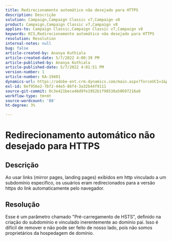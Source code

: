 ```yaml
---
title: Redirecionamento automático não desejado para HTTPS
description: Descrição
solution: Campaign,Campaign Classic v7,Campaign v8
product: Campaign,Campaign Classic v7,Campaign v8
applies-to: Campaign Classic,Campaign Classic v7,Campaign v8
keywords: KCS,Redirecionamento automático não desejado para HTTPS
resolution: Resolution
internal-notes: null
bug: false
article-created-by: Ananya Kuthiala
article-created-date: 5/7/2022 4:00:39 PM
article-published-by: Ananya Kuthiala
article-published-date: 5/7/2022 4:01:51 PM
version-number: 1
article-number: KA-19401
dynamics-url: https://adobe-ent.crm.dynamics.com/main.aspx?forceUCI=1&pagetype=entityrecord&etn=knowledgearticle&id=0a8b07d3-1ece-ec11-a7b5-0022480a8e40
exl-id: 0ef956e2-7bf2-44e5-86f4-3a32b44f9111
source-git-commit: 0c3e421beca46d9fe1952b1f98538a50697216a0
workflow-type: tm+mt
source-wordcount: '88'
ht-degree: 3%

---
```


# Redirecionamento automático não desejado para HTTPS

## Descrição

Ao usar links (mirror pages, landing pages) exibidos em http vinculado a um subdomínio específico, os usuários eram redirecionados para a versão https do link automaticamente pelo navegador.

## Resolução


Esse é um parâmetro chamado &quot;Pré-carregamento de HSTS&quot;, definido na criação do subdomínio e vinculado inerentemente ao domínio pai. Isso é difícil de remover e não pode ser feito de nosso lado, pois não somos proprietários da hospedagem de domínio.
